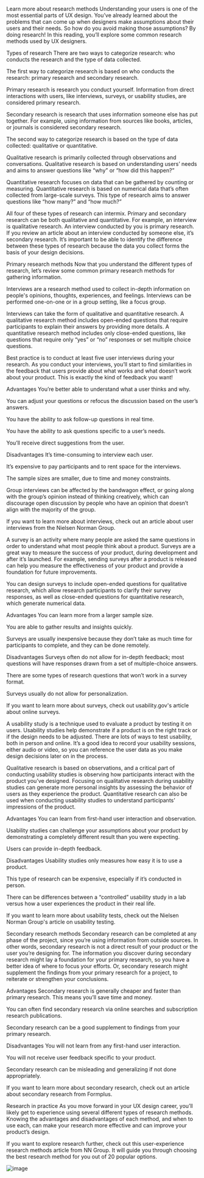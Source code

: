 Learn more about research methods
Understanding your users is one of the most essential parts of UX design. You’ve already learned about the problems that can come up when designers make assumptions about their users and their needs. So how do you avoid making those assumptions? By doing research! In this reading, you’ll explore some common research methods used by UX designers.

Types of research
There are two ways to categorize research: who conducts the research and the type of data collected. 

The first way to categorize research is based on who conducts the research: primary research and secondary research.

Primary research is research you conduct yourself. Information from direct interactions with users, like interviews, surveys, or usability studies, are considered primary research.

Secondary research is research that uses information someone else has put together. For example, using information from sources like books, articles, or journals is considered secondary research.

The second way to categorize research is based on the type of data collected: qualitative or quantitative.

Qualitative research is primarily collected through observations and conversations. Qualitative research is based on understanding users’ needs and aims to answer questions like “why” or “how did this happen?”

Quantitative research focuses on data that can be gathered by counting or measuring. Quantitative research is based on numerical data that’s often collected from large-scale surveys. This type of research aims to answer questions like “how many?” and “how much?”


All four of these types of research can intermix. Primary and secondary research can be both qualitative and quantitative. For example, an interview is qualitative research. An interview conducted by you is primary research. If you review an article about an interview conducted by someone else, it’s secondary research. It’s important to be able to identify the difference between these types of research because the data you collect forms the basis of your design decisions. 

Primary research methods
Now that you understand the different types of research, let’s review some common primary research methods for gathering information.


Interviews are a research method used to collect in-depth information on people's opinions, thoughts, experiences, and feelings. Interviews can be performed one-on-one or in a group setting, like a focus group. 

Interviews can take the form of qualitative and quantitative research. A qualitative research method includes open-ended questions that require participants to explain their answers by providing more details. A quantitative research method includes only close-ended questions, like questions that require only “yes”  or “no” responses or set multiple choice questions. 

Best practice is to conduct at least five user interviews during your research. As you conduct your interviews, you’ll start to find similarities in the feedback that users provide about what works and what doesn’t work about your product. This is exactly the kind of feedback you want! 

Advantages 
You’re better able to understand what a user thinks and why.

You can adjust your questions or refocus the discussion based on the user’s answers.

You have the ability to ask follow-up questions in real time.

You have the ability to ask questions specific to a user’s needs.

You’ll receive direct suggestions from the user. 

Disadvantages
It’s time-consuming to interview each user. 

It’s expensive to pay participants and to rent space for the interviews.

The sample sizes are smaller, due to time and money constraints.

Group interviews can be affected by the bandwagon effect, or going along with the group’s opinion instead of thinking creatively, which can discourage open discussion by people who have an opinion that doesn’t align with the majority of the group. 

If you want to learn more about interviews, check out an article about user interviews from the Nielsen Norman Group.


A survey is an activity where many people are asked the same questions in order to understand what most people think about a product. Surveys are a great way to measure the success of your product, during development and after it’s launched. For example, sending surveys after a product is released can help you measure the effectiveness of your product and provide a foundation for future improvements. 

You can design surveys to include open-ended questions for qualitative research, which allow research participants to clarify their survey responses, as well as close-ended questions for quantitative research, which generate numerical data. 

Advantages
You can learn more from a larger sample size.

You are able to gather results and insights quickly. 

Surveys are usually inexpensive because they don’t take as much time for participants to complete, and they can be done remotely. 

Disadvantages
Surveys often do not allow for in-depth feedback; most questions will have responses drawn from a set of multiple-choice answers. 

There are some types of research questions that won’t work in a survey format.

Surveys usually do not allow for personalization.

If you want to learn more about surveys, check out usability.gov's article about online surveys. 


A usability study is a technique used to evaluate a product by testing it on users. Usability studies help demonstrate if a product is on the right track or if the design needs to be adjusted. There are lots of ways to test usability, both in person and online. It’s a good idea to record your usability sessions, either audio or video, so you can reference the user data as you make design decisions later on in the process. 

Qualitative research is based on observations, and a critical part of conducting usability studies is observing how participants interact with the product you’ve designed. Focusing on qualitative research during usability studies can generate more personal insights by assessing the behavior of users as they experience the product. Quantitative research can also be used when conducting usability studies to understand participants’ impressions of the product.

Advantages 
You can learn from first-hand user interaction and observation. 

Usability studies can challenge your assumptions about your product by demonstrating a completely different result than you were expecting. 

Users can provide in-depth feedback. 

Disadvantages
Usability studies only measures how easy it is to use a product.

This type of research can be expensive, especially if it’s conducted in person. 

There can be differences between a “controlled” usability study in a lab versus how a user experiences the product in their real life. 

If you want to learn more about usability tests, check out the Nielsen Norman Group's article on usability testing.

Secondary research methods
Secondary research can be completed at any phase of the project, since you’re using information from outside sources. In other words, secondary research is not a direct result of your product or the user you’re designing for. The information you discover during secondary research might lay a foundation for your primary research, so you have a better idea of where to focus your efforts. Or, secondary research might supplement the findings from your primary research for a project, to reiterate or strengthen your conclusions.

Advantages
Secondary research is generally cheaper and faster than primary research. This means you’ll save time and money. 

You can often find secondary research via online searches and subscription research publications.

Secondary research can be a good supplement to findings from your primary research.

Disadvantages
You will not learn from any first-hand user interaction.

You will not receive user feedback specific to your product.

Secondary research can be misleading and generalizing if not done appropriately. 

If you want to learn more about secondary research, check out an article about secondary research from Formplus.

Research in practice
As you move forward in your UX design career, you’ll likely get to experience using several different types of research methods. Knowing the advantages and disadvantages of each method, and when to use each, can make your research more effective and can improve your product’s design. 

If you want to explore research further, check out this user-experience research methods article from NN Group. It will guide you through choosing the best research method for you out of 20 popular options. 

![image](https://user-images.githubusercontent.com/74020237/146850353-9acf84bf-1aee-43dd-82e9-aee7acab184b.png)
